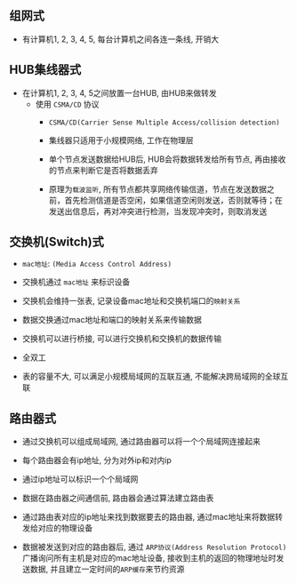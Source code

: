 ## 组网式
* 有计算机1, 2, 3, 4, 5, 每台计算机之间各连一条线, 开销大
## HUB集线器式
* 在计算机1, 2, 3, 4, 5之间放置一台HUB, 由HUB来做转发
    * 使用 `CSMA/CD` 协议
        * `CSMA/CD(Carrier Sense Multiple Access/collision detection)`
        
        * 集线器只适用于小规模网络, 工作在物理层

        * 单个节点发送数据给HUB后, HUB会将数据转发给所有节点, 再由接收的节点来判断它是否将数据丢弃

        * 原理为`载波监听`, 所有节点都共享网络传输信道，节点在发送数据之前，首先检测信道是否空闲，如果信道空闲则发送，否则就等待；在发送出信息后，再对冲突进行检测，当发现冲突时，则取消发送
## 交换机(Switch)式
* `mac地址`: `(Media Access Control Address)`
* 交换机通过 `mac地址` 来标识设备

* 交换机会维持一张表, 记录设备mac地址和交换机端口的`映射关系`

* 数据交换通过mac地址和端口的映射关系来传输数据

* 交换机可以进行桥接, 可以进行交换机和交换机的数据传输

* 全双工

* 表的容量不大, 可以满足小规模局域网的互联互通, 不能解决跨局域网的全球互联
## 路由器式
* 通过交换机可以组成局域网, 通过路由器可以将一个个局域网连接起来

* 每个路由器会有ip地址, 分为对外ip和对内ip

* 通过ip地址可以标识一个个局域网

* 数据在路由器之间通信前, 路由器会通过算法建立路由表

* 通过路由表对应的ip地址来找到数据要去的路由器, 通过mac地址来将数据转发给对应的物理设备

* 数据被发送到对应的路由器后, 通过 `ARP协议(Address Resolution Protocol)` 广播询问所有主机是对应的mac地址设备, 接收到主机的返回的物理地址时发送数据, 并且建立一定时间的`ARP缓存`来节约资源
